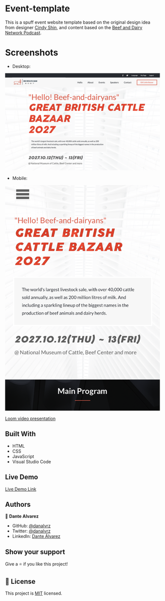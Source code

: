 # Event-template

This is a spuff event website template based on the original design idea from designer [Cindy Shin](https://www.behance.net/adagio07), and content based on the [Beef and Dairy Network Podcast](https://www.beefanddairynetwork.com).


# Screenshots

- Desktop:

![Desktop screenshot](resources/images/screen_shot.png)

- Mobile:

![Mobile screenshot](resources/images/screen_shot_mobile1.png)

[Loom video presentation](https://www.loom.com/share/6597ecebbad742f481d26111bbe0cd84)


## Built With

- HTML
- CSS
- JavaScript
- Visual Studio Code


## Live Demo

[Live Demo Link](https://danalvrz.github.io/event-template/)


## Authors

👤 **Dante Alvarez**

- GitHub: [@danalvrz](https://github.com/danalvrz)
- Twitter: [@danalvrz](https://twitter.com/danalvrz)
- LinkedIn: [Dante Álvarez](https://www.linkedin.com/in/dante-álvarez-85098a222/)


## Show your support

Give a ⭐️ if you like this project!


## 📝 License

This project is [MIT](./MIT.md) licensed.
